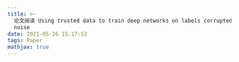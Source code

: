```yaml
---
title: >-
  论文阅读 Using trusted data to train deep networks on labels corrupted by severe
  noise
date: 2021-05-26 15:17:53
tags: Paper
mathjax: true
---
```

